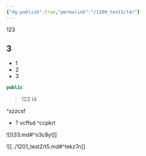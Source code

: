 ```yaml
---
{"dg-publish":true,"permalink":"/1200_test1/t4/"}
---
```



123
## 3
- 1
- 2
- 3
```java title="xxx"
public 
```


> 123 t4

^szzcsf

- ? vcffsd ^ccpkrt

![[t33.md#^o3c8yt]]




![[../1201_test2/t5.md#^tekz7n]]